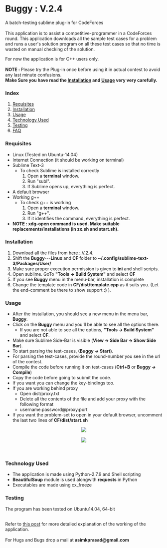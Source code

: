 <h1>Buggy : V.2.4</h1>

A batch-testing sublime plug-in for CodeForces
<br><br>
This application is to assist a competitive-programmer in a CodeForces round. This application downloads all the sample test cases for a problem and runs a user&#39;s solution program on all these test cases so that no time is wasted on manual checking of the solution.

For now the application is for C++ users only.
<br>
<br>
<b>NOTE : </b>Please try the Plug-in once before using it in actual contest to avoid any last minute confusions.<br>
<b>Make Sure you have read the <a href="#installation">Installation</a> and <a href="#usage">Usage</a> very very carefully.</b>
<br>

<h3>Index</h3>
<ol>
<li><a href="#requisites">Requisites</a></li>
<li><a href="#installation">Installation</a></li>
<li><a href="#usage">Usage</a></li>
<li><a href="#techused">Technology Used</a></li>
<li><a href="#testing">Testing</a></li>
<li><a href="http://bugecode.com/post.php?pid=121" target="_blank">FAQ</a></li>
</ol>

<a name="requisites"><h3>Requisites</h3></a>
<ul>
<li>Linux (Tested on Ubuntu-14.04)</li>
<li>Internet Connection (it should be working on terminal)</li>
<li>Sublime Text-3
	<ul>
	<li>To check Sublime is installed correctly
		<ol>
		<li>Open a <b>terminal</b> window.</li>
		<li>Run "subl".</li>
		<li>If Sublime opens up, everything is perfect.</li>
		</ol>
	</li>
	</ul>
</li>
<li>A default browser</li>
<li>Working g++
	<ul>
	<li>To check g++ is working
		<ol>
		<li>Open a <b>terminal</b> window.</li>
		<li>Run "g++".</li>
		<li>If it identifies the command, everything is perfect.</li>
		</ol>
	</li>
	</ul>
</li>
<li><b>NOTE : xdg-open command is used. Make suitable replacements/installations (in zx.sh and start.sh).</b></li>
</ul>

<a name="installation"><h3>Installation</h3></a>
<ol>
<li>Download all the files from <a href="https://github.com/pakhandi/Buggy---Linux/archive/V.2.4.zip">here : V.2.4</a>.</li>
<li>Shift the <b>Buggy---Linux</b> and <b>CF</b> folder to <b>~/.config/sublime-text-3/Packages/User/</b></li>
<li>Make sure proper execution permission is given to <b>ini</b> and shell scripts.</li>
<li>Open sublime. GoTo <b>"Tools -> Build System"</b> and select <b>CF</b></li>
<li>If you see <b>Buggy</b> menu in the menu-bar, installation is complete</li>
<li>Change the template code in <b>CF/dist/template.cpp</b> as it suits you. (Let the end-comment be there to show support <b>:)</b> ).</li>

</ol>



<a name="usage"><h3>Usage</h3></a>
<ul>
<li>After the installation, you should see a new menu in the menu bar, <b>Buggy</b>.</li>
<li>Click on the <b>Buggy</b> menu and you&#39;ll be able to see all the options there.
	<ul>
	<li>If you are not able to see all the options, <b>"Tools -> Build System"</b> and select <b>CF</b>.</li>
	</ul>
</li>
<li>Make sure Sublime Side-Bar is visible (<b>View -> Side Bar -> Show Side Bar</b>).</li>
<li>To start parsing the test-cases, <b>(Buggy -> Start)</b>.</li>
<li>For parsing the test-cases, provide the round-number you see in the url of the contest.</li>
<li>Compile the code before running it on test-cases (<b>Ctrl+B</b> or <b>Buggy -> Compile</b>)</li>
<li>Copy the code before going to submit the code.</li>
<li>If you want you can change the key-bindings too.</li>
<li>If you are working behind proxy
	<ul>
	<li>Open dist/proxy.txt</li>
	<li>Delete all the contents of the file and add your proxy with the following format </li>
	<li>username:password@proxy:port</li>
	</ul>
</li>
<li>If you want the problem-set to open in your default browser, uncomment the last two lines of <b>CF/dist/start.sh</b> </li>
</ul>
<center><img src="https://github.com/pakhandi/Buggy---Linux/blob/master/src_linux/menu.jpg?raw=true"></center>
<br>
<center><img src="https://github.com/pakhandi/Buggy---Linux/blob/master/src_linux/CF.JPG?raw=true"></center>
<br><br>


<a name="techused"><h3>Technology Used</h3></a>
<ul>
<li>The application is made using Python-2.7.9 and Shell scripting</li>
<li><b>BeautifulSoup</b> module is used alongwith <b>requests</b> in Python</li>
<li>Executables are made using cx_freeze</li>
</ul>

<a name="testing"><h3>Testing</h3></a>
The program has been tested on Ubuntu14.04, 64-bit

<br>
Refer to <a href="http://bugecode.com/post.php?pid=118" target="_blank">this post</a> for more detailed explanation of the working of the application.
<br>
<br>
For Hugs and Bugs drop a mail at <b>asimkprasad@gmail.com</b>

